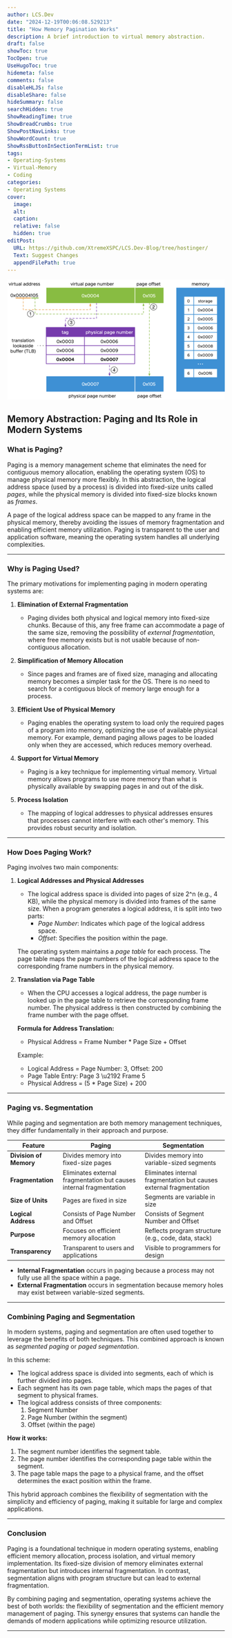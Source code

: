 ```yaml
---
author: LCS.Dev
date: "2024-12-19T00:06:08.529213"
title: "How Memory Pagination Works"
description: A brief introduction to virtual memory abstraction.
draft: false
showToc: true
TocOpen: true
UseHugoToc: true
hidemeta: false
comments: false
disableHLJS: false
disableShare: false
hideSummary: false
searchHidden: true
ShowReadingTime: true
ShowBreadCrumbs: true
ShowPostNavLinks: true
ShowWordCount: true
ShowRssButtonInSectionTermList: true
tags:
- Operating-Systems
- Virtual-Memory
- Coding
categories:
- Operating Systems
cover:
  image:
  alt:
  caption:
  relative: false
  hidden: true
editPost:
  URL: https://github.com/XtremeXSPC/LCS.Dev-Blog/tree/hostinger/
  Text: Suggest Changes
  appendFilePath: true
---
```


![Image Description](/images/virtual_memory_translation.png)

## Memory Abstraction: Paging and Its Role in Modern Systems

### What is Paging?

Paging is a memory management scheme that eliminates the need for contiguous memory allocation, enabling the operating system (OS) to manage physical memory more flexibly. In this abstraction, the logical address space (used by a process) is divided into fixed-size units called *pages*, while the physical memory is divided into fixed-size blocks known as *frames*.

A page of the logical address space can be mapped to any frame in the physical memory, thereby avoiding the issues of memory fragmentation and enabling efficient memory utilization. Paging is transparent to the user and application software, meaning the operating system handles all underlying complexities.

---

### Why is Paging Used?

The primary motivations for implementing paging in modern operating systems are:

1. **Elimination of External Fragmentation**
   - Paging divides both physical and logical memory into fixed-size chunks. Because of this, any free frame can accommodate a page of the same size, removing the possibility of *external fragmentation*, where free memory exists but is not usable because of non-contiguous allocation.

2. **Simplification of Memory Allocation**
   - Since pages and frames are of fixed size, managing and allocating memory becomes a simpler task for the OS. There is no need to search for a contiguous block of memory large enough for a process.

3. **Efficient Use of Physical Memory**
   - Paging enables the operating system to load only the required pages of a program into memory, optimizing the use of available physical memory. For example, demand paging allows pages to be loaded only when they are accessed, which reduces memory overhead.

4. **Support for Virtual Memory**
   - Paging is a key technique for implementing virtual memory. Virtual memory allows programs to use more memory than what is physically available by swapping pages in and out of the disk.

5. **Process Isolation**
   - The mapping of logical addresses to physical addresses ensures that processes cannot interfere with each other's memory. This provides robust security and isolation.

---

### How Does Paging Work?

Paging involves two main components:

1. **Logical Addresses and Physical Addresses**
   - The logical address space is divided into pages of size 2^n (e.g., 4 KB), while the physical memory is divided into frames of the same size. When a program generates a logical address, it is split into two parts:
     - *Page Number*: Indicates which page of the logical address space.
     - *Offset*: Specifies the position within the page.

   The operating system maintains a *page table* for each process. The page table maps the page numbers of the logical address space to the corresponding frame numbers in the physical memory.

2. **Translation via Page Table**
   - When the CPU accesses a logical address, the page number is looked up in the page table to retrieve the corresponding frame number. The physical address is then constructed by combining the frame number with the page offset.

   **Formula for Address Translation:**
   - Physical Address = Frame Number \* Page Size + Offset

   Example:
   - Logical Address = Page Number: 3, Offset: 200
   - Page Table Entry: Page 3 \u2192 Frame 5
   - Physical Address = (5 * Page Size) + 200

---

### Paging vs. Segmentation

While paging and segmentation are both memory management techniques, they differ fundamentally in their approach and purpose.

| Feature              | Paging                                | Segmentation                          |
|----------------------|---------------------------------------|---------------------------------------|
| **Division of Memory** | Divides memory into fixed-size pages  | Divides memory into variable-sized segments |
| **Fragmentation**    | Eliminates external fragmentation but causes internal fragmentation | Eliminates internal fragmentation but causes external fragmentation |
| **Size of Units**    | Pages are fixed in size              | Segments are variable in size         |
| **Logical Address**  | Consists of Page Number and Offset   | Consists of Segment Number and Offset |
| **Purpose**          | Focuses on efficient memory allocation | Reflects program structure (e.g., code, data, stack) |
| **Transparency**     | Transparent to users and applications| Visible to programmers for design     |

- **Internal Fragmentation** occurs in paging because a process may not fully use all the space within a page.
- **External Fragmentation** occurs in segmentation because memory holes may exist between variable-sized segments.

---

### Combining Paging and Segmentation

In modern systems, paging and segmentation are often used together to leverage the benefits of both techniques. This combined approach is known as *segmented paging* or *paged segmentation*.

In this scheme:
- The logical address space is divided into segments, each of which is further divided into pages.
- Each segment has its own page table, which maps the pages of that segment to physical frames.
- The logical address consists of three components:
  1. Segment Number
  2. Page Number (within the segment)
  3. Offset (within the page)

**How it works:**
1. The segment number identifies the segment table.
2. The page number identifies the corresponding page table within the segment.
3. The page table maps the page to a physical frame, and the offset determines the exact position within the frame.

This hybrid approach combines the flexibility of segmentation with the simplicity and efficiency of paging, making it suitable for large and complex applications.

---

### Conclusion

Paging is a foundational technique in modern operating systems, enabling efficient memory allocation, process isolation, and virtual memory implementation. Its fixed-size division of memory eliminates external fragmentation but introduces internal fragmentation. In contrast, segmentation aligns with program structure but can lead to external fragmentation.

By combining paging and segmentation, operating systems achieve the best of both worlds: the flexibility of segmentation and the efficient memory management of paging. This synergy ensures that systems can handle the demands of modern applications while optimizing resource utilization.


---


